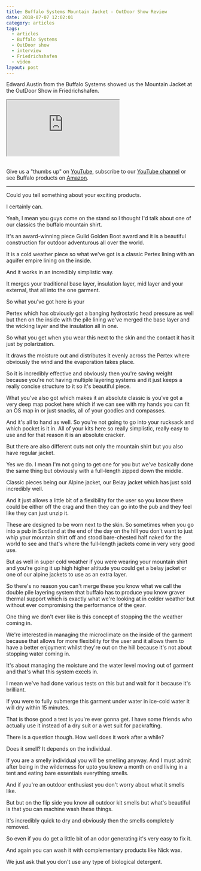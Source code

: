 ```yaml
---
title: Buffalo Systems Mountain Jacket - OutDoor Show Review
date: 2018-07-07 12:02:01
category: articles
tags:
  - articles
  - Buffalo Systems
  - OutDoor show
  - interview
  - Friedrichshafen
  - video
layout: post
---
```


Edward Austin from the Buffalo Systems showed us the Mountain Jacket at the OutDoor Show in Friedrichshafen.

<div class="embed-responsive embed-responsive-16by9">
    <iframe class="embed-responsive-item" src="https://www.youtube.com/embed/RTHNVkrEuRQ"></iframe>
</div>
<br>
<!--more-->

Give us a "thumbs up" on <a rel="nofollow" href="https://www.youtube.com/watch?v=RTHNVkrEuRQ"  target="_blank">YouTube</a>, subscribe to our <a rel="nofollow" target="_blank"  href="https://www.youtube.com/channel/UCnO9Q_m9EaOCrHmmQIBVBNw?sub_confirmation=1">YouTube channel</a> or see Buffalo products on <a rel="nofollow" href="https://amzn.to/2lZwlbN"  target="_blank">Amazon</a>.

---

Could you tell something about your exciting products.

I certainly can.

Yeah, I mean you guys come on the stand so I thought I'd talk about one of our classics the buffalo mountain shirt.

It's an award-winning piece Guild Golden Boot award and it is a beautiful construction for outdoor adventurous all over the world.

It is a cold weather piece so what we've got is a classic Pertex lining with an aquifer empire lining on the inside.

And it works in an incredibly simplistic way.

It merges your traditional base layer, insulation layer, mid layer and your external, that all into the one garment.

So what you've got here is your

Pertex which has obviously got a banging hydrostatic head pressure as well but then on the inside with the pile lining we've merged the base layer and the wicking layer and the insulation all in one.

So what you get when you wear this next to the skin and the contact it has it just by polarization.

It draws the moisture out and distributes it evenly across the Pertex where obviously the wind and the evaporation takes place.

So it is incredibly effective and obviously then you're saving weight because you're not having multiple layering systems and it just keeps a really concise structure to it so it's beautiful piece.

What you've also got which makes it an absolute classic is you've got a very deep map pocket here which if we can see with my hands you can fit an OS map in or just snacks, all of your goodies and compasses.

And it's all to hand as well. So you're not going to go into your rucksack and which pocket is it in. All of your kits here so really simplistic, really easy to use and for that reason it is an absolute cracker.

But there are also different cuts not only the mountain shirt but you also have regular jacket.

Yes we do. I mean I'm not going to get one for you but we've basically done the same thing but obviously with a full-length zipped down
the middle.

Classic pieces being our Alpine jacket, our Belay jacket which has
just sold incredibly well.

And it just allows a little bit of a flexibility for the user so you know there could be either off the crag and then they can go into the pub and they feel like they can just unzip it.

These are designed to be worn next to the skin. So sometimes when you go into a pub in Scotland at the end of the day on the hill you don't want to just whip your mountain shirt off and stood bare-chested half naked for the world to see and that's where the full-length jackets come in very very good use.

But as well in super cold weather if you were wearing your mountain shirt and you're going it up high higher altitude you could get a belay jacket or one of our alpine jackets to use as an extra layer.

So there's no reason you can't merge these you know what we call the double pile layering system that buffalo has to produce you know graver thermal support which is exactly what we're looking at in colder weather but without ever compromising the performance of the gear.

One thing we don't ever like is this concept of stopping the the weather coming in.

We're interested in managing the microclimate on the inside of the garment because that allows for more flexibility for the user and it allows them to have a better enjoyment whilst they're out on the hill because it's not about stopping water coming in.

It's about managing the moisture and the water level moving out of garment and that's what this system excels in.

I mean we've had done various tests on this but and wait for it
because it's brilliant.

If you were to fully submerge this garment under water in ice-cold water it will dry within 15 minutes.

That is those good a test is you're ever gonna get. I have some friends who actually use it instead of a dry suit or a wet suit for packrafting.

There is a question though. How well does it work after a while?

Does it smell? It depends on the individual.

If you are a smelly individual you will be smelling anyway. And I must admit after being in the wilderness for upto you know a month on end living in a tent and eating bare essentials everything smells.

And if you're an outdoor enthusiast you don't worry about what it smells like.

But but on the flip side you know all outdoor kit smells but what's beautiful is that you can machine wash these things.

It's incredibly quick to dry and obviously then the smells completely removed.

So even if you do get a little bit of an odor generating it's very easy to fix it.

And again you can wash it with complementary products like Nick wax.

We just ask that you don't use any type of biological detergent.
